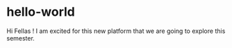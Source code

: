 # hello-world
Hi Fellas !
I am excited for this new platform that we are going to explore this semester.
